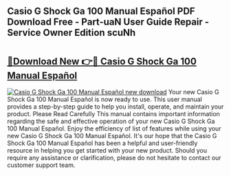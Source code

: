 ## Casio G Shock Ga 100 Manual Español PDF Download Free - Part-uaN User Guide Repair - Service Owner Edition scuNh

# <h2><a href="http://bc42220.oget.top/?id=Casio+G+Shock+Ga+100+Manual+Espa%c3%b1ol">🔗Download New 👉🔴 Casio G Shock Ga 100 Manual Español</a></h2>

[![Casio G Shock Ga 100 Manual Español new download](https://i.imgur.com/5g1atiW.png)](http://bc42220.oget.top/?id=Casio+G+Shock+Ga+100+Manual+Espa%c3%b1ol)
Your new Casio G Shock Ga 100 Manual Español is now ready to use. This user manual provides a step-by-step guide to help you install, operate, and maintain your product. Please Read Carefully This manual contains important information regarding the safe and effective operation of your new Casio G Shock Ga 100 Manual Español. Enjoy the efficiency of list of features while using your new Casio G Shock Ga 100 Manual Español. It's our hope that the Casio G Shock Ga 100 Manual Español has been a helpful and user-friendly resource in helping you get started with your new product. Should you require any assistance or clarification, please do not hesitate to contact our customer support team.
